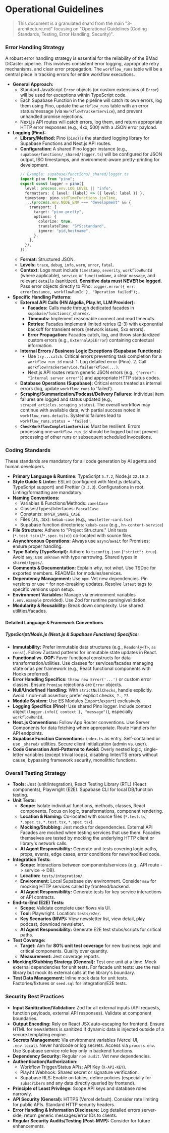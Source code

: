 # Operational Guidelines

> This document is a granulated shard from the main "3-architecture.md" focusing on "Operational Guidelines (Coding Standards, Testing, Error Handling, Security)".

### Error Handling Strategy

A robust error handling strategy is essential for the reliability of the BMad DiCaster pipeline. This involves consistent error logging, appropriate retry mechanisms, and clear error propagation. The `workflow_runs` table will be a central piece in tracking errors for entire workflow executions.

- **General Approach:**
  - Standard JavaScript `Error` objects (or custom extensions of `Error`) will be used for exceptions within TypeScript code.
  - Each Supabase Function in the pipeline will catch its own errors, log them using Pino, update the `workflow_runs` table with an error status/message (via `WorkflowTrackerService`), and prevent unhandled promise rejections.
  - Next.js API routes will catch errors, log them, and return appropriate HTTP error responses (e.g., 4xx, 500) with a JSON error payload.
- **Logging (Pino):**
  - **Library/Method:** Pino (`pino`) is the standard logging library for Supabase Functions and Next.js API routes.
  - **Configuration:** A shared Pino logger instance (e.g., `supabase/functions/_shared/logger.ts`) will be configured for JSON output, ISO timestamps, and environment-aware pretty-printing for development.
    ```typescript
    // Example: supabase/functions/_shared/logger.ts
    import pino from "pino";
    export const logger = pino({
      level: process.env.LOG_LEVEL || "info",
      formatters: { level: (label) => ({ level: label }) },
      timestamp: pino.stdTimeFunctions.isoTime,
      ...(process.env.NODE_ENV === "development" && {
        transport: {
          target: "pino-pretty",
          options: {
            colorize: true,
            translateTime: "SYS:standard",
            ignore: "pid,hostname",
          },
        },
      }),
    });
    ```
  - **Format:** Structured JSON.
  - **Levels:** `trace`, `debug`, `info`, `warn`, `error`, `fatal`.
  - **Context:** Logs must include `timestamp`, `severity`, `workflowRunId` (where applicable), `service` or `functionName`, a clear `message`, and relevant `details` (sanitized). **Sensitive data must NEVER be logged.** Pass error objects directly to Pino: `logger.error({ err: errorInstance, workflowRunId }, "Operation failed");`.
- **Specific Handling Patterns:**
  - **External API Calls (HN Algolia, Play.ht, LLM Provider):**
    - **Facades:** Calls made through dedicated facades in `supabase/functions/_shared/`.
    - **Timeouts:** Implement reasonable connect and read timeouts.
    - **Retries:** Facades implement limited retries (2-3) with exponential backoff for transient errors (network issues, 5xx errors).
    - **Error Propagation:** Facades catch, log, and throw standardized custom errors (e.g., `ExternalApiError`) containing contextual information.
  - **Internal Errors / Business Logic Exceptions (Supabase Functions):**
    - Use `try...catch`. Critical errors preventing task completion for a `workflow_run_id` must: 1. Log detailed error (Pino). 2. Call `WorkflowTrackerService.failWorkflow(...)`.
    - Next.js API routes return generic JSON errors (e.g., `{"error": "Internal server error"}`) and appropriate HTTP status codes.
  - **Database Operations (Supabase):** Critical errors treated as internal errors (log, update `workflow_runs` to 'failed').
  - **Scraping/Summarization/Podcast/Delivery Failures:** Individual item failures are logged and status updated (e.g., `scraped_articles.scraping_status`). The overall workflow may continue with available data, with partial success noted in `workflow_runs.details`. Systemic failures lead to `workflow_runs.status = 'failed'`.
  - **`CheckWorkflowCompletionService`:** Must be resilient. Errors processing one `workflow_run_id` should be logged but not prevent processing of other runs or subsequent scheduled invocations.

### Coding Standards

These standards are mandatory for all code generation by AI agents and human developers.

- **Primary Language & Runtime:** TypeScript `5.7.2`, Node.js `22.10.2`.
- **Style Guide & Linter:** ESLint (configured with Next.js defaults, TypeScript support) and Prettier (`3.3.3`). Configurations in root. Linting/formatting are mandatory.
- **Naming Conventions:**
  - Variables & Functions/Methods: `camelCase`
  - Classes/Types/Interfaces: `PascalCase`
  - Constants: `UPPER_SNAKE_CASE`
  - Files (.ts, .tsx): `kebab-case` (e.g., `newsletter-card.tsx`)
  - Supabase function directories: `kebab-case` (e.g., `hn-content-service`)
- **File Structure:** Adhere to "Project Structure." Unit tests (`*.test.ts(x)`/`*.spec.ts(x)`) co-located with source files.
- **Asynchronous Operations:** Always use `async`/`await` for Promises; ensure proper handling.
- **Type Safety (TypeScript):** Adhere to `tsconfig.json` (`"strict": true`). Avoid `any`; use `unknown` with type narrowing. Shared types in `shared/types/`.
- **Comments & Documentation:** Explain _why_, not _what_. Use TSDoc for exported members. READMEs for modules/services.
- **Dependency Management:** Use `npm`. Vet new dependencies. Pin versions or use `^` for non-breaking updates. Resolve `latest` tags to specific versions upon setup.
- **Environment Variables:** Manage via environment variables (`.env.example` provided). Use Zod for runtime parsing/validation.
- **Modularity & Reusability:** Break down complexity. Use shared utilities/facades.

#### Detailed Language & Framework Conventions

##### TypeScript/Node.js (Next.js & Supabase Functions) Specifics:

- **Immutability:** Prefer immutable data structures (e.g., `Readonly<T>`, `as const`). Follow Zustand patterns for immutable state updates in React.
- **Functional vs. OOP:** Favor functional constructs for data transformation/utilities. Use classes for services/facades managing state or as per framework (e.g., React functional components with Hooks preferred).
- **Error Handling Specifics:** `throw new Error('...')` or custom error classes. Ensure `Promise` rejections are `Error` objects.
- **Null/Undefined Handling:** With `strictNullChecks`, handle explicitly. Avoid `!` non-null assertion; prefer explicit checks, `?.`, `??`.
- **Module System:** Use ES Modules (`import`/`export`) exclusively.
- **Logging Specifics (Pino):** Use shared Pino logger. Include context object (`logger.info({ context }, "message")`), especially `workflowRunId`.
- **Next.js Conventions:** Follow App Router conventions. Use Server Components for data fetching where appropriate. Route Handlers for API endpoints.
- **Supabase Function Conventions:** `index.ts` as entry. Self-contained or use `_shared/` utilities. Secure client initialization (admin vs. user).
- **Code Generation Anti-Patterns to Avoid:** Overly nested logic, single-letter variables (except trivial loops), disabling linter/TS errors without cause, bypassing framework security, monolithic functions.

### Overall Testing Strategy

- **Tools:** Jest (unit/integration), React Testing Library (RTL) (React components), Playwright (E2E). Supabase CLI for local DB/function testing.
- **Unit Tests:**
  - **Scope:** Isolate individual functions, methods, classes, React components. Focus on logic, transformations, component rendering.
  - **Location & Naming:** Co-located with source files (`*.test.ts`, `*.spec.ts`, `*.test.tsx`, `*.spec.tsx`).
  - **Mocking/Stubbing:** Jest mocks for dependencies. External API Facades are mocked when testing services that use them. Facades themselves are tested by mocking the underlying HTTP client or library's network calls.
  - **AI Agent Responsibility:** Generate unit tests covering logic paths, props, events, edge cases, error conditions for new/modified code.
- **Integration Tests:**
  - **Scope:** Interactions between components/services (e.g., API route -> service -> DB).
  - **Location:** `tests/integration/`.
  - **Environment:** Local Supabase dev environment. Consider `msw` for mocking HTTP services called by frontend/backend.
  - **AI Agent Responsibility:** Generate tests for key service interactions or API contracts.
- **End-to-End (E2E) Tests:**
  - **Scope:** Validate complete user flows via UI.
  - **Tool:** Playwright. Location: `tests/e2e/`.
  - **Key Scenarios (MVP):** View newsletter list, view detail, play podcast, download newsletter.
  - **AI Agent Responsibility:** Generate E2E test stubs/scripts for critical paths.
- **Test Coverage:**
  - **Target:** Aim for **80% unit test coverage** for new business logic and critical components. Quality over quantity.
  - **Measurement:** Jest coverage reports.
- **Mocking/Stubbing Strategy (General):** Test one unit at a time. Mock external dependencies for unit tests. For facade unit tests: use the real library but mock its external calls at the library's boundary.
- **Test Data Management:** Inline mock data for unit tests. Factories/fixtures or `seed.sql` for integration/E2E tests.

### Security Best Practices

- **Input Sanitization/Validation:** Zod for all external inputs (API requests, function payloads, external API responses). Validate at component boundaries.
- **Output Encoding:** Rely on React JSX auto-escaping for frontend. Ensure HTML for newsletters is sanitized if dynamic data is injected outside of a secure templating engine.
- **Secrets Management:** Via environment variables (Vercel UI, `.env.local`). Never hardcode or log secrets. Access via `process.env`. Use Supabase service role key only in backend functions.
- **Dependency Security:** Regular `npm audit`. Vet new dependencies.
- **Authentication/Authorization:**
  - Workflow Trigger/Status APIs: API Key (`X-API-KEY`).
  - Play.ht Webhook: Shared secret or signature verification.
  - Supabase RLS: Enable on tables, define policies (especially for `subscribers` and any data directly queried by frontend).
- **Principle of Least Privilege:** Scope API keys and database roles narrowly.
- **API Security (General):** HTTPS (Vercel default). Consider rate limiting for public APIs. Standard HTTP security headers.
- **Error Handling & Information Disclosure:** Log detailed errors server-side; return generic messages/error IDs to clients.
- **Regular Security Audits/Testing (Post-MVP):** Consider for future enhancements.
